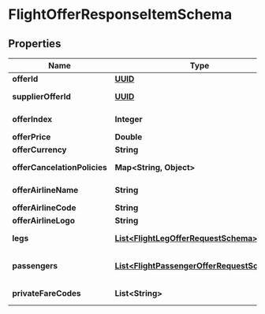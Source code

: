 # FlightOfferResponseItemSchema

## Properties
Name | Type | Description | Notes
------------ | ------------- | ------------- | -------------
**offerId** | [**UUID**](UUID.md) | Unique identifier for the offer. |  [optional]
**supplierOfferId** | [**UUID**](UUID.md) | Unique identifier for the supplier’s offer. |  [optional]
**offerIndex** | **Integer** | Index of the offer for sorting purposes. |  [optional]
**offerPrice** | **Double** | Price of the offer. |  [optional]
**offerCurrency** | **String** | Currency of the offer price. |  [optional]
**offerCancelationPolicies** | **Map&lt;String, Object&gt;** | Cancellation policies applicable to the offer. |  [optional]
**offerAirlineName** | **String** | Name of the airline providing the offer. |  [optional]
**offerAirlineCode** | **String** | Code of the airline providing the offer. |  [optional]
**offerAirlineLogo** | **String** | Logo URL of the airline. |  [optional]
**legs** | [**List&lt;FlightLegOfferRequestSchema&gt;**](FlightLegOfferRequestSchema.md) | Array of flight legs, each described in FlightLegOfferRequestSchema. |  [optional]
**passengers** | [**List&lt;FlightPassengerOfferRequestSchema&gt;**](FlightPassengerOfferRequestSchema.md) | Array of passengers, each described in FlightPassengerOfferRequestSchema. |  [optional]
**privateFareCodes** | **List&lt;String&gt;** | Array of codes for accessing special negotiated fares. |  [optional]
